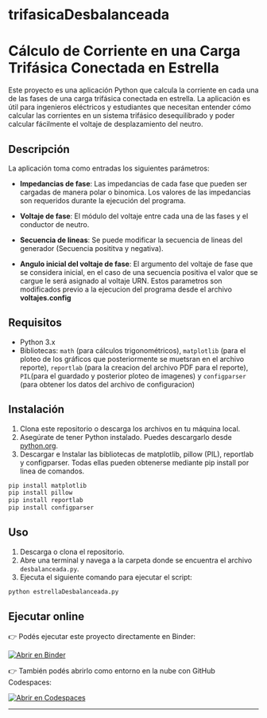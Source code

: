 # trifasicaDesbalanceada

# Cálculo de Corriente en una Carga Trifásica Conectada en Estrella

Este proyecto es una aplicación Python que calcula la corriente en cada una de las fases de una carga trifásica conectada en estrella. La aplicación es útil para ingenieros eléctricos y estudiantes que necesitan entender cómo calcular las corrientes en un sistema trifásico desequilibrado y poder calcular fácilmente el voltaje de desplazamiento del neutro.

## Descripción

La aplicación toma como entradas los siguientes parámetros:
- **Impedancias de fase**: Las impedancias de cada fase que pueden ser cargadas de manera polar o binomica.
Los valores de las impedancias son requeridos durante la ejecución del programa.


- **Voltaje de fase**: El módulo del voltaje entre cada una de las fases y el conductor de neutro.
- **Secuencia de lineas**: Se puede modificar la secuencia de lineas del generador (Secuencia posititva y negativa).
- **Angulo inicial del voltaje de fase**: El argumento del voltaje de fase que se considera inicial, en el caso de una secuencia positiva el valor que se cargue le será asignado al voltaje URN.
Estos parametros son modificados previo a la ejecucion del programa desde el archivo **voltajes.config**

## Requisitos

- Python 3.x
- Bibliotecas: `math` (para cálculos trigonométricos), `matplotlib` (para el ploteo de los gráficos que posteriormente se muetsran en el archivo reporte), `reportlab` (para la creacion del archivo PDF para el reporte), `PIL`(para el guardado y posterior ploteo de imagenes) y `configparser` (para obtener los datos del archivo de configuracion)


## Instalación

1. Clona este repositorio o descarga los archivos en tu máquina local.
2. Asegúrate de tener Python instalado. Puedes descargarlo desde [python.org](https://www.python.org/downloads/).
3. Descargar e Instalar las bibliotecas de matplotlib, pillow (PIL), reportlab y configparser. Todas ellas pueden obtenerse mediante pip install por linea de comandos.
```bash
pip install matplotlib
pip install pillow
pip install reportlab
pip install configparser   
```
## Uso

1. Descarga o clona el repositorio.
2. Abre una terminal y navega a la carpeta donde se encuentra el archivo `desbalanceada.py`.
3. Ejecuta el siguiente comando para ejecutar el script:

```bash
python estrellaDesbalanceada.py
```

## Ejecutar online

👉 Podés ejecutar este proyecto directamente en Binder:

[![Abrir en Binder](https://mybinder.org/badge_logo.svg)](https://mybinder.org/v2/gh/JCVerdun/trifasicaDesb/HEAD?filepath=estrellaDesbalanceada.py)

👉 También podés abrirlo como entorno en la nube con GitHub Codespaces:

[![Abrir en Codespaces](https://github.com/codespaces/badge.svg)](https://github.com/codespaces/new?repo=JCVerdun/trifasicaDesb)

---
